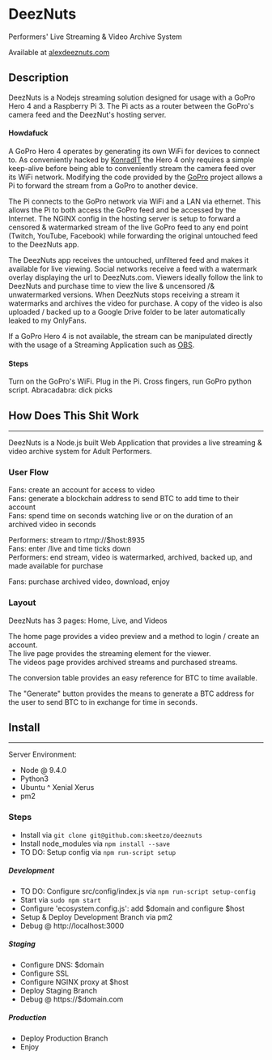 # DeezNuts
Performers' Live Streaming & Video Archive System

Available at [alexdeeznuts.com](https://alexdeeznuts.com)

## Description
DeezNuts is a Nodejs streaming solution designed for usage with a GoPro Hero 4 and a Raspberry Pi 3. The Pi acts as a router between the GoPro's camera feed and the DeezNut's hosting server.

#### Howdafuck
A GoPro Hero 4 operates by generating its own WiFi for devices to connect to. As conveniently hacked by [KonradIT](https://github.com/KonradIT/goprowifihack) the Hero 4 only requires a simple keep-alive before being able to conveniently stream the camera feed over its WiFi network. Modifying the code provided by the [GoPro](https://github.com/KonradIT/goprowifihack) project allows a Pi to forward the stream from a GoPro to another device.

The Pi connects to the GoPro network via WiFi and a LAN via ethernet. This allows the Pi to both access the GoPro feed and be accessed by the Internet. The NGINX config in the hosting server is setup to forward a censored & watermarked stream of the live GoPro feed to any end point (Twitch, YouTube, Facebook) while forwarding the original untouched feed to the DeezNuts app.

The DeezNuts app receives the untouched, unfiltered feed and makes it available for live viewing. Social networks receive a feed with a watermark overlay displaying the url to DeezNuts.com. Viewers ideally follow the link to DeezNuts and purchase time to view the live & uncensored /& unwatermarked versions. When DeezNuts stops receiving a stream it watermarks and archives the video for purchase. A copy of the video is also uploaded / backed up to a Google Drive folder to be later automatically leaked to my OnlyFans.

If a GoPro Hero 4 is not available, the stream can be manipulated directly with the usage of a Streaming Application such as [OBS](https://obsproject.com/).

#### Steps
Turn on the GoPro's WiFi.
Plug in the Pi.
Cross fingers, run GoPro python script.
Abracadabra: dick picks

## How Does This Shit Work
---
DeezNuts is a Node.js built Web Application that provides a live streaming & video archive system for Adult Performers.

### User Flow
Fans: create an account for access to video  
Fans: generate a blockchain address to send BTC to add time to their account  
Fans: spend time on seconds watching live or on the duration of an archived video in seconds  

Performers: stream to rtmp://$host:8935  
Fans: enter /live and time ticks down  
Performers: end stream, video is watermarked, archived, backed up, and made available for purchase  

Fans: purchase archived video, download, enjoy   

### Layout

DeezNuts has 3 pages: Home, Live, and Videos  

The home page provides a video preview and a method to login / create an account.  
The live page provides the streaming element for the viewer.  
The videos page provides archived streams and purchased streams.  

The conversion table provides an easy reference for BTC to time available.  

The "Generate" button provides the means to generate a BTC address for the user to send BTC to in exchange for time in seconds.  

## Install
---
Server Environment:  
  * Node @ 9.4.0
  * Python3
  * Ubuntu ^ Xenial Xerus
  * pm2

### Steps
  * Install via `git clone git@github.com:skeetzo/deeznuts`
  * Install node_modules via `npm install --save`
  * TO DO: Setup config via `npm run-script setup`

##### Development
  * TO DO: Configure src/config/index.js via `npm run-script setup-config`
  * Start via `sudo npm start`
  * Configure 'ecosystem.config.js': add $domain and configure $host
  * Setup & Deploy Development Branch via pm2
  * Debug @ http://localhost:3000

##### Staging
  * Configure DNS: $domain
  * Configure SSL
  * Configure NGINX proxy at $host
  * Deploy Staging Branch
  * Debug @ https://$domain.com

##### Production
  * Deploy Production Branch
  * Enjoy